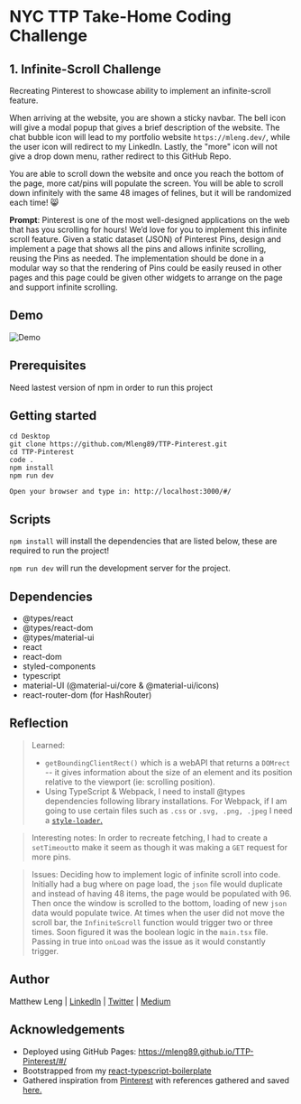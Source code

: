 # NYC TTP Take-Home Coding Challenge

## 1. Infinite-Scroll Challenge

Recreating Pinterest to showcase ability to implement an infinite-scroll feature. 

When arriving at the website, you are shown a sticky navbar. The bell icon will give a modal popup that gives a brief description of the website. The chat bubble icon will lead to my portfolio website `https://mleng.dev/`, while the user icon will redirect to my LinkedIn. Lastly, the "more" icon will not give a drop down menu, rather redirect to this GitHub Repo. 

You are able to scroll down the website and once you reach the bottom of the page, more cat/pins will populate the screen. You will be able to scroll down infinitely with the same 48 images of felines, but it will be randomized each time! :smile_cat:

**Prompt**: Pinterest is one of the most well-designed applications on the web that has you scrolling for hours! We’d love for you to implement this infinite scroll feature. Given a static dataset (JSON) of Pinterest Pins, design and implement a page that shows all the pins and allows infinite scrolling, reusing the Pins as needed. The implementation should be done in a modular way so that the rendering of Pins could be easily reused in other pages and this page could be given other widgets to arrange on the page and support infinite scrolling.

## Demo
![Demo](https://github.com/Mleng89/TTP-Pinterest/blob/main/public/References/Demo.gif)

## Prerequisites
Need lastest version of npm in order to run this project

## Getting started
```
cd Desktop        
git clone https://github.com/Mleng89/TTP-Pinterest.git         
cd TTP-Pinterest        
code .        
npm install       
npm run dev        

Open your browser and type in: http://localhost:3000/#/
```

## Scripts
`npm install` will install the dependencies that are listed below, these are required to run the project!

`npm run dev` will run the development server for the project.

## Dependencies 
- @types/react
- @types/react-dom
- @types/material-ui
- react
- react-dom
- styled-components
- typescript
- material-UI (@material-ui/core & @material-ui/icons)
- react-router-dom (for HashRouter)


## Reflection
> Learned: 
> - `getBoundingClientRect()` which is a webAPI that returns a `DOMrect` -- it gives information about the size of an element and its position relative to the viewport (ie: scrolling position).
> - Using TypeScript & Webpack, I need to install @types dependencies following library installations. For Webpack, if I am going to use certain files such as `.css` or `.svg, .png, .jpeg` I need a [`style-loader`.](https://webpack.js.org/loaders/style-loader/)

> Interesting notes:
> In order to recreate fetching, I had to create a `setTimeout`to make it seem as though it was making a `GET` request for more pins.

> Issues: Deciding how to implement logic of infinite scroll into code. Initially had a bug where on page load, the `json` file would duplicate and instead of having 48 items, the page would be populated with 96. Then once the window is scrolled to the bottom, loading of new `json` data would populate twice. At times when the user did not move the scroll bar, the `InfiniteScroll` function would trigger two or three times. Soon figured it was the boolean logic in the `main.tsx` file. Passing in true into `onLoad` was the issue as it would constantly trigger.


## Author
Matthew Leng |
[LinkedIn](https://www.linkedin.com/in/matthew-leng/) |
[Twitter](https://twitter.com/matthewleng) |
[Medium](https://mleng89.medium.com/)

## Acknowledgements

- Deployed using GitHub Pages: https://mleng89.github.io/TTP-Pinterest/#/
- Bootstrapped from my [react-typescript-boilerplate](https://github.com/Mleng89/react-typescript-boilerplate)
- Gathered inspiration from [Pinterest](https://www.pinterest.com/) with references gathered and saved [here.](https://github.com/Mleng89/TTP-Pinterest/wiki/References)
